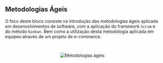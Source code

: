 ## Metodologias Ágeis

O foco deste bloco consiste na introdução das metodologias ágeis aplicada em desenvolvimentos de software, com a aplicação do framework `Scrum` e do método `Kanban`. Bem como a utilização desta metodologia aplicada em equipes através de um projeto de e-commerce.

<br>

<p align="center">
  <img src="https://github.com/guilherme-ac-fernandes/trybe-exercicios/blob/exercicios/19.1/02-front-end/bloco-13-metodologias-ageis/agile.png" alt="Metodologias ágeis"/>
</p>
